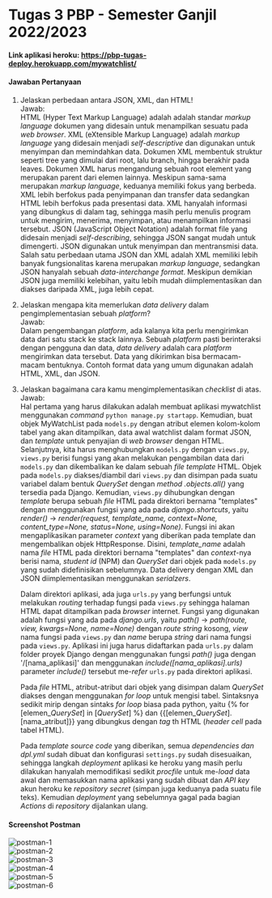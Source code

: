 # Tugas 3 PBP - Semester Ganjil 2022/2023

#### Link aplikasi heroku: https://pbp-tugas-deploy.herokuapp.com/mywatchlist/

#### Jawaban Pertanyaan

1. Jelaskan perbedaan antara JSON, XML, dan HTML!<br/>
   Jawab:<br/>
   HTML (Hyper Text Markup Language) adalah adalah standar *markup language* dokumen yang didesain untuk menampilkan sesuatu pada *web browser*. XML (eXtensible Markup Language) adalah *markup language* yang didesain menjadi *self-descriptive* dan digunakan untuk menyimpan dan memindahkan data. Dokumen XML membentuk struktur seperti tree yang dimulai dari root, lalu branch, hingga berakhir pada leaves. Dokumen XML harus mengandung sebuah root element yang merupakan parent dari elemen lainnya. Meskipun sama-sama merupakan *markup language*, keduanya memiliki fokus yang berbeda. XML lebih berfokus pada penyimpanan dan transfer data sedangkan HTML lebih berfokus pada presentasi data. XML hanyalah informasi yang dibungkus di dalam tag, sehingga masih perlu menulis program untuk mengirim, menerima, menyimpan, atau menampilkan informasi tersebut. JSON (JavaScript Object Notation) adalah format file yang didesain menjadi *self-describing*, sehingga JSON sangat mudah untuk dimengerti. JSON digunakan untuk menyimpan dan mentransmisi data. Salah satu perbedaan utama JSON dan XML adalah XML memiliki lebih banyak fungsionalitas karena merupakan *markup language*, sedangkan JSON hanyalah sebuah *data-interchange format*. Meskipun demikian JSON juga memiliki kelebihan, yaitu lebih mudah diimplementasikan dan diakses daripada XML, juga lebih cepat.
   
2. Jelaskan mengapa kita memerlukan *data delivery* dalam pengimplementasian sebuah *platform*?<br/>
   Jawab:<br/>
   Dalam pengembangan *platform*, ada kalanya kita perlu mengirimkan data dari satu stack ke stack lainnya. Sebuah *platform* pasti berinteraksi dengan pengguna dan data, *data delivery* adalah cara *platform* mengirimkan data tersebut. Data yang dikirimkan bisa bermacam-macam bentuknya. Contoh format data yang umum digunakan adalah HTML, XML, dan JSON.
   
3. Jelaskan bagaimana cara kamu mengimplementasikan *checklist* di atas.<br/>
   Jawab:<br/>
   Hal pertama yang harus dilakukan adalah membuat aplikasi mywatchlist menggunakan *command* `python manage.py startapp`. Kemudian, buat objek MyWatchList pada `models.py` dengan atribut elemen kolom-kolom tabel yang akan ditampilkan, data awal watchlist dalam format JSON, dan *template* untuk penyajian di *web browser* dengan HTML. Selanjutnya, kita harus menghubungkan `models.py` dengan `views.py`, `views.py` berisi fungsi yang akan melakukan pengambilan data dari `models.py` dan dikembalikan ke dalam sebuah *file template* HTML. Objek pada `models.py` diakses/diambil dari `views.py` dan disimpan pada suatu variabel dalam bentuk *QuerySet* dengan *method .objects.all()* yang tersedia pada Django. Kemudian, `views.py` dihubungkan dengan *template* berupa sebuah *file* HTML pada direktori bernama "templates" dengan menggunakan fungsi yang ada pada *django.shortcuts*, yaitu *render()* -> *render(request, template_name, context=None, content_type=None, status=None, using=None)*. Fungsi ini akan mengaplikasikan parameter *context* yang diberikan pada template dan mengembalikan objek HttpResponse. Disini, *template_name* adalah nama *file* HTML pada direktori bernama "templates" dan *context*-nya berisi nama, *student id* (NPM) dan *QuerySet* dari objek pada `models.py` yang sudah didefinisikan sebelumnya. Data delivery dengan XML dan JSON diimplementasikan menggunakan *serialzers*.
   
   Dalam direktori aplikasi, ada juga `urls.py` yang berfungsi untuk melakukan *routing* terhadap fungsi pada `views.py` sehingga halaman HTML dapat ditampilkan pada *browser* internet. Fungsi yang digunakan adalah fungsi yang ada pada *django.urls*, yaitu *path()* -> *path(route, view, kwargs=None, name=None)* dengan *route* *string* kosong, *view* nama fungsi pada `views.py` dan *name* berupa *string* dari nama fungsi pada `views.py`. Aplikasi ini juga harus didaftarkan pada `urls.py` dalam folder proyek Django dengan menggunakan fungsi *path()* juga dengan '/[nama_aplikasi]' dan menggunakan *include([nama_aplikasi].urls)* parameter *include()* tersebut me-*refer* `urls.py` pada direktori aplikasi.
   
   Pada *file* HTML, atribut-atribut dari objek yang disimpan dalam *QuerySet* diakses dengan menggunakan *for loop* untuk mengisi tabel. Sintaksnya sedikit mirip dengan sintaks *for loop* biasa pada python, yaitu {% for [elemen_*QuerySet*] in [*QuerySet*] %} dan {{[elemen_*QuerySet*].[nama_atribut]}} yang dibungkus dengan *tag* th HTML (*header cell* pada tabel HTML).
   
   Pada *template source code* yang diberikan, semua *dependencies dan dpl.yml* sudah dibuat dan konfigurasi `settings.py` sudah disesuaikan, sehingga langkah *deployment* aplikasi ke heroku yang masih perlu dilakukan hanyalah memodifikasi sedikit *procfile* untuk me-*load* data awal dan memasukkan nama aplikasi yang sudah dibuat dan *API key* akun heroku ke *repository secret* (simpan juga keduanya pada suatu file teks). Kemudian *deployment* yang sebelumnya gagal pada bagian *Actions* di *repository* dijalankan ulang.

#### Screenshot Postman
![postman-1](https://github.com/syadzaarrana/Tugas-PBP/blob/main/postman/1.png?raw=true)<br/>
![postman-2](https://github.com/syadzaarrana/Tugas-PBP/blob/main/postman/2.png?raw=true)<br/>
![postman-3](https://github.com/syadzaarrana/Tugas-PBP/blob/main/postman/3.png?raw=true)<br/>
![postman-4](https://github.com/syadzaarrana/Tugas-PBP/blob/main/postman/4.png?raw=true)<br/>
![postman-5](https://github.com/syadzaarrana/Tugas-PBP/blob/main/postman/5.png?raw=true)<br/>
![postman-6](https://github.com/syadzaarrana/Tugas-PBP/blob/main/postman/6.png?raw=true)<br/>

